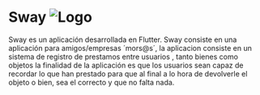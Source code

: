 # Sway ![Logo](https://user-images.githubusercontent.com/72398757/165336132-d6c6b213-91c9-4d0b-8483-2f44f3a7ba65.png)
Sway es un aplicación desarrollada en Flutter. Sway consiste en una aplicación para amigos/empresas ´mors@s´, la aplicacion consiste en un sistema de registro de prestamos entre usuarios , tanto bienes como objetos la finalidad de la aplicación es que los usuarios sean capaz de recordar lo que han prestado para que al final a lo hora de devolverle el objeto o bien, sea el correcto y que no falta nada.

